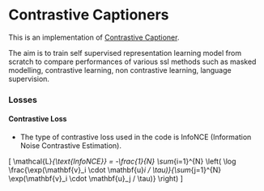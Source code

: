 # Contrastive Captioners

<!-- 
#### Building Blocks
- Image Encoder - ViT or similar architectures which process images in patches.
- Text Decoder
    - Unimodal Text Decoder
        - Does not have the cross attention block whereas the Mulitmodal Text Decoder has it, therefore rather than creating a single object for a transformer decoder, it is better to create a transformer decoder with the self attention and a cross attention block to be added as needed. 
-->

This is an implementation of [Contrastive Captioner](https://arxiv.org/pdf/2205.01917v2). 

The aim is to train self supervised representation learning model from scratch to compare performances of various ssl methods such as masked modelling, contrastive learning, non contrastive learning, language supervision.


### Losses

#### Contrastive Loss
- The type of contrastive loss used in the code is InfoNCE (Information Noise Contrastive Estimation). 



\[ \mathcal{L}_{\text{InfoNCE}} = -\frac{1}{N} \sum_{i=1}^{N} \left( \log \frac{\exp(\mathbf{v}_i \cdot \mathbf{u}_i / \tau)}{\sum_{j=1}^{N} \exp(\mathbf{v}_i \cdot \mathbf{u}_j / \tau)} \right) \]
